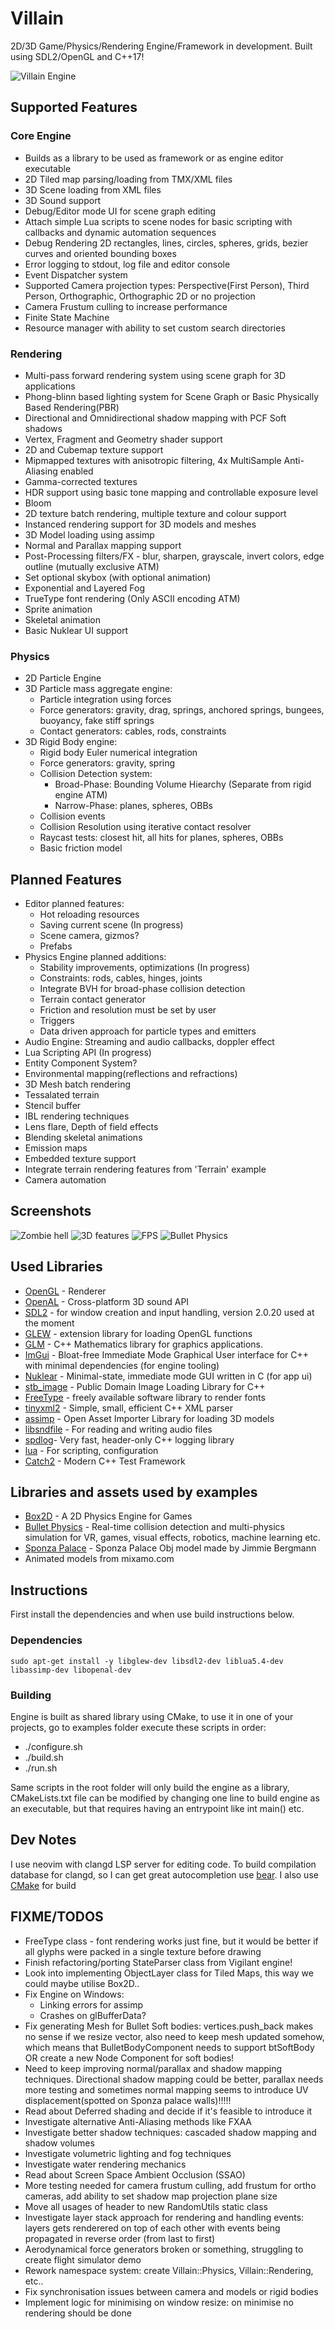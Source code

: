 # Villain
2D/3D Game/Physics/Rendering Engine/Framework in development. Built using SDL2/OpenGL and C++17!

![Villain Engine](res/textures/logo_transparent.png?raw=true)

## Supported Features

### Core Engine
* Builds as a library to be used as framework or as engine editor executable
* 2D Tiled map parsing/loading from TMX/XML files
* 3D Scene loading from XML files
* 3D Sound support
* Debug/Editor mode UI for scene graph editing
* Attach simple Lua scripts to scene nodes for basic scripting with callbacks and dynamic automation sequences
* Debug Rendering 2D rectangles, lines, circles, spheres, grids, bezier curves and oriented bounding boxes
* Error logging to stdout, log file and editor console
* Event Dispatcher system
* Supported Camera projection types: Perspective(First Person), Third Person,  Orthographic, Orthographic 2D or no projection
* Camera Frustum culling to increase performance
* Finite State Machine
* Resource manager with ability to set custom search directories

### Rendering
* Multi-pass forward rendering system using scene graph for 3D applications
* Phong-blinn based lighting system for Scene Graph or Basic Physically Based Rendering(PBR)
* Directional and Omnidirectional shadow mapping with PCF Soft shadows
* Vertex, Fragment and Geometry shader support
* 2D and Cubemap texture support
* Mipmapped textures with anisotropic filtering, 4x MultiSample Anti-Aliasing enabled
* Gamma-corrected textures
* HDR support using basic tone mapping and controllable exposure level
* Bloom
* 2D texture batch rendering, multiple texture and colour support
* Instanced rendering support for 3D models and meshes
* 3D Model loading using assimp
* Normal and Parallax mapping support
* Post-Processing filters/FX - blur, sharpen, grayscale, invert colors, edge outline (mutually exclusive ATM)
* Set optional skybox (with optional animation)
* Exponential and Layered Fog
* TrueType font rendering (Only ASCII encoding ATM)
* Sprite animation
* Skeletal animation
* Basic Nuklear UI support

### Physics
* 2D Particle Engine
* 3D Particle mass aggregate engine:
  * Particle integration using forces
  * Force generators: gravity, drag, springs, anchored springs, bungees, buoyancy, fake stiff springs
  * Contact generators: cables, rods, constraints
* 3D Rigid Body engine:
  * Rigid body Euler numerical integration
  * Force generators: gravity, spring
  * Collision Detection system:
      * Broad-Phase: Bounding Volume Hiearchy (Separate from rigid engine ATM)
      * Narrow-Phase: planes, spheres, OBBs
  * Collision events
  * Collision Resolution using iterative contact resolver
  * Raycast tests: closest hit, all hits for planes, spheres, OBBs
  * Basic friction model

## Planned Features

* Editor planned features:
    * Hot reloading resources
    * Saving current scene (In progress)
    * Scene camera, gizmos?
    * Prefabs
* Physics Engine planned additions:
    * Stability improvements, optimizations (In progress)
    * Constraints: rods, cables, hinges, joints
    * Integrate BVH for broad-phase collision detection
    * Terrain contact generator
    * Friction and resolution must be set by user
    * Triggers
    * Data driven approach for particle types and emitters
* Audio Engine: Streaming and audio callbacks, doppler effect
* Lua Scripting API (In progress)
* Entity Component System?
* Environmental mapping(reflections and refractions)
* 3D Mesh batch rendering
* Tessalated terrain
* Stencil buffer
* IBL rendering techniques
* Lens flare, Depth of field effects
* Blending skeletal animations
* Emission maps
* Embedded texture support
* Integrate terrain rendering features from 'Terrain' example
* Camera automation

## Screenshots

![Zombie hell](screenshots/Zombies.png?raw=true "Villain Engine Demo: 2D Bullet Hell game")
![3D features](screenshots/SponzaDemo.png?raw=true "Villain Engine Demo: 3D demo with models/lighting/shadow/normal mapping etc.")
![FPS](screenshots/FPS.png?raw=true "Villain Engine Demo: Wolfenstein/Doom clone")
![Bullet Physics](screenshots/Bullet.png?raw=true "Villain Engine Demo: Bullet Physics integration")

## Used Libraries

 * [OpenGL](https://www.opengl.org) - Renderer
 * [OpenAL](https://www.openal.org/) - Cross-platform 3D sound API
 * [SDL2](https://www.libsdl.org/) - for window creation and input handling, version 2.0.20 used at the moment
 * [GLEW](https://glew.sourceforge.net/) - extension library for loading OpenGL functions
 * [GLM](https://glm.g-truc.net/0.9.8/index.html) - C++ Mathematics library for graphics applications.
 * [ImGui](https://github.com/ocornut/imgui) - Bloat-free Immediate Mode Graphical User interface for C++ with minimal dependencies (for engine tooling)
 * [Nuklear](https://github.com/Immediate-Mode-UI/Nuklear) - Minimal-state, immediate mode GUI written in C (for app ui)
 * [stb_image](https://github.com/nothings/stb) - Public Domain Image Loading Library for C++
 * [FreeType](https://freetype.org/index.html) - freely available software library to render fonts
 * [tinyxml2](https://github.com/leethomason/tinyxml2) - Simple, small, efficient C++ XML parser
 * [assimp](https://github.com/assimp/assimp) - Open Asset Importer Library for loading 3D models
 * [libsndfile](http://www.mega-nerd.com/libsndfile/) - For reading and writing audio files
 * [spdlog](https://github.com/gabime/spdlog)- Very fast, header-only C++ logging library
 * [lua](https://www.lua.org/) - For scripting, configuration
 * [Catch2](https://github.com/catchorg/Catch2) - Modern C++ Test Framework


## Libraries and assets used by examples
 * [Box2D](https://box2d.org/) - A 2D Physics Engine for Games
 * [Bullet Physics](https://bulletphysics.org/) - Real-time collision detection and multi-physics simulation for VR, games, visual effects, robotics, machine learning etc.
 * [Sponza Palace](https://github.com/jimmiebergmann/Sponza) - Sponza Palace Obj model made by Jimmie Bergmann
 * Animated models from mixamo.com


## Instructions

First install the dependencies and when use build instructions below.

### Dependencies
    sudo apt-get install -y libglew-dev libsdl2-dev liblua5.4-dev libassimp-dev libopenal-dev

### Building

Engine is built as shared library using CMake, to use it in one of your projects,
go to examples folder execute these scripts in order:
 * ./configure.sh
 * ./build.sh
 * ./run.sh

 Same scripts in the root folder will only build the engine as a library, CMakeLists.txt file can be modified by changing
 one line to build engine as an executable, but that requires having an entrypoint like int main() etc.

## Dev Notes

I use neovim with clangd LSP server for editing code. To build compilation database for clangd, so I can get great autocompletion
use [bear](https://github.com/rizsotto/Bear). I also use [CMake](https://cmake.org/) for build

## FIXME/TODOS

 * FreeType class - font rendering works just fine, but it would be better if all glyphs were packed
     in a single texture before drawing
 * Finish refactoring/porting StateParser class from Vigilant engine!
 * Look into implementing ObjectLayer class for Tiled Maps, this way we could maybe utilise Box2D..
 * Fix Engine on Windows:
   - Linking errors for assimp
   - Crashes on glBufferData?
 * Fix generating Mesh for Bullet Soft bodies: vertices.push_back makes no sense if we resize vector, also need to keep mesh updated somehow, which means
    that BulletBodyComponent needs to support btSoftBody OR create a new Node Component for soft bodies!
 * Need to keep improving normal/parallax and shadow mapping techniques. Directional shadow mapping could be better, parallax needs more testing and
   sometimes normal mapping seems to introduce UV displacement(spotted on Sponza palace walls)!!!!!
 * Read about Deferred shading and decide if it's feasible to introduce it
 * Investigate alternative Anti-Aliasing methods like FXAA
 * Investigate better shadow techniques: cascaded shadow mapping and shadow volumes
 * Investigate volumetric lighting and fog techniques
 * Investigate water rendering mechanics
 * Read about Screen Space Ambient Occlusion (SSAO)
 * More testing needed for camera frustum culling, add frustum for ortho cameras, add ability to set shadow map projection plane size
 * Move all usages of <random> header to new RandomUtils static class
 * Investigate layer stack approach for rendering and handling events: layers gets renderered on top of each other with events being propagated in reverse order (from last to first)
  * Aerodynamical force generators broken or something, struggling to create flight simulator demo
  * Rework namespace system: create Villain::Physics, Villain::Rendering, etc..
  * Fix synchronisation issues between camera and models or rigid bodies
  * Implement logic for minimising on window resize: on minimise no rendering should be done
